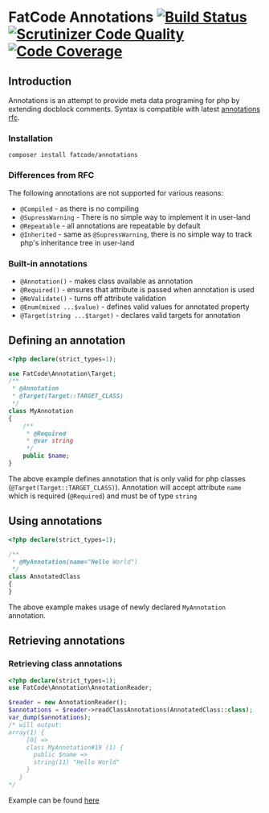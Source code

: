 # FatCode Annotations [![Build Status](https://travis-ci.org/fat-code/annotations.svg?branch=master)](https://travis-ci.org/fat-code/annotations) [![Scrutinizer Code Quality](https://scrutinizer-ci.com/g/fat-code/annotations/badges/quality-score.png?b=master)](https://scrutinizer-ci.com/g/fat-code/annotations/?branch=master) [![Code Coverage](https://scrutinizer-ci.com/g/fat-code/annotations/badges/coverage.png?b=master)](https://scrutinizer-ci.com/g/fat-code/annotations/?branch=master)

## Introduction
Annotations is an attempt to provide meta data programing for php by extending docblock comments.
Syntax is compatible with latest [annotations rfc](https://wiki.php.net/rfc/annotations_v2).

### Installation
`composer install fatcode/annotations`

### Differences from RFC
The following annotations are not supported for various reasons:
 - `@Compiled` - as there is no compiling
 - `@SupressWarning` - There is no simple way to implement it in user-land
 - `@Repeatable` - all annotations are repeatable by default
 - `@Inherited` - same as `@SupressWarning`, there is no simple way to track php's inheritance tree in user-land

### Built-in annotations
- `@Annotation()` - makes class available as annotation
- `@Required()` - ensures that attribute is passed when annotation is used 
- `@NoValidate()` - turns off attribute validation
- `@Enum(mixed ...$value)` - defines valid values for annotated property
- `@Target(string ...$target)` - declares valid targets for annotation


## Defining an annotation

```php
<?php declare(strict_types=1);

use FatCode\Annotation\Target;
/**
 * @Annotation
 * @Target(Target::TARGET_CLASS)
 */
class MyAnnotation
{
    /**
     * @Required
     * @var string 
     */
    public $name;
}
```

The above example defines annotation that is only valid for php classes (`@Target(Target::TARGET_CLASS)`).
Annotation will accept attribute `name` which is required (`@Required`) and must be of type `string`

## Using annotations

```php
<?php declare(strict_types=1);

/**
 * @MyAnnotation(name="Hello World")
 */
class AnnotatedClass
{
}
```

 The above example makes usage of newly declared `MyAnnotation` annotation.

## Retrieving annotations

### Retrieving class annotations
```php
<?php declare(strict_types=1);
use FatCode\Annotation\AnnotationReader;

$reader = new AnnotationReader();
$annotations = $reader->readClassAnnotations(AnnotatedClass::class);
var_dump($annotations);
/* will output:
array(1) {
     [0] =>
     class MyAnnotation#19 (1) {
       public $name =>
       string(11) "Hello World"
     }
   }
*/
```
Example can be found [here](examples/get_class_annotations.php)
